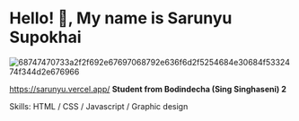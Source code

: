 # Hello! 👋, My name is Sarunyu Supokhai
![68747470733a2f2f692e67697068792e636f6d2f5254684e30684f5332474f344d2e676966](https://user-images.githubusercontent.com/83624614/151798310-1ee270e7-0cef-427d-b567-47d41dc58743.gif)

https://sarunyu.vercel.app/
**Student from Bodindecha (Sing Singhaseni) 2**

Skills: HTML / CSS / Javascript / Graphic design
